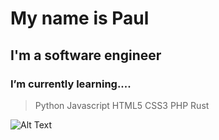 # My name is Paul
## I'm a software engineer
### I’m currently learning....
> Python
> Javascript
> HTML5
> CSS3
> PHP
> Rust

![Alt Text](https://github.com/username/repository/main/images/butthead1.gif)

